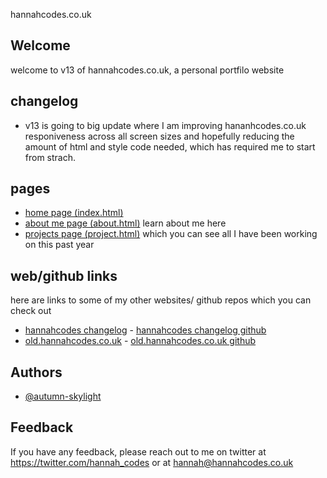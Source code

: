 hannahcodes.co.uk

## Welcome

welcome to v13 of hannahcodes.co.uk, a personal portfilo website

## changelog

- v13 is going to big update where I am improving hananhcodes.co.uk responiveness across all screen sizes and hopefully reducing the amount of html and style code needed, which has required me to start from strach.
## pages

- [home page (index.html)](https://hannahcodes.co.uk)
- [about me page (about.html)](https://hannahcodes.co.uk/about/about.html) learn about me here
- [projects page (project.html)](https://hannahcodes.co.uk/projects/projects.html) which you can see all I have been working on this past year

## web/github links

here are links to some of my other websites/ github repos which you can check out

- [hannahcodes changelog](https://changelog.hannahcodes.co.uk) - [hannahcodes changelog github](https://github.com/autumn-skylight/changelog)
- [old.hannahcodes.co.uk](https://old.hannahcodes.co.uk) - [old.hannahcodes.co.uk github](https://github.com/autumn-skylight/old.hannahcodes.co.uk)

## Authors

- [@autumn-skylight](https://www.github.com/autumn-skylight)

## Feedback

If you have any feedback, please reach out to me on twitter at https://twitter.com/hannah_codes or at hannah@hannahcodes.co.uk
